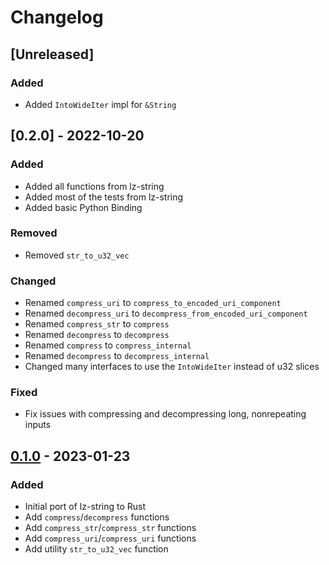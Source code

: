 # Changelog
## [Unreleased]
### Added
- Added `IntoWideIter` impl for `&String`

## [0.2.0] - 2022-10-20
### Added
- Added all functions from lz-string
- Added most of the tests from lz-string
- Added basic Python Binding

### Removed
- Removed `str_to_u32_vec`

### Changed 
- Renamed `compress_uri` to `compress_to_encoded_uri_component`
- Renamed `decompress_uri` to `decompress_from_encoded_uri_component`
- Renamed `compress_str` to `compress`
- Renamed `decompress` to `decompress`
- Renamed `compress` to `compress_internal`
- Renamed `decompress` to `decompress_internal`
- Changed many interfaces to use the `IntoWideIter` instead of u32 slices

### Fixed
- Fix issues with compressing and decompressing long, nonrepeating inputs

## [0.1.0] - 2023-01-23
### Added
- Initial port of lz-string to Rust
- Add `compress`/`decompress` functions
- Add `compress_str`/`compress_str` functions
- Add `compress_uri`/`compress_uri` functions
- Add utility `str_to_u32_vec` function

[0.1.0]: https://github.com/adumbidiot/lz-str-rs/releases/tag/0.1.0